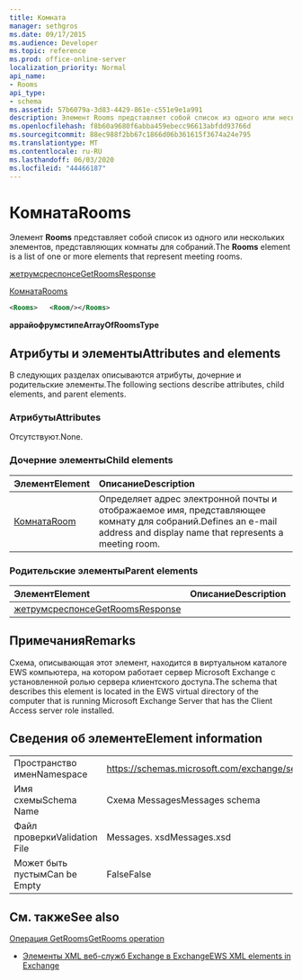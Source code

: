 ```yaml
---
title: Комната
manager: sethgros
ms.date: 09/17/2015
ms.audience: Developer
ms.topic: reference
ms.prod: office-online-server
localization_priority: Normal
api_name:
- Rooms
api_type:
- schema
ms.assetid: 57b6079a-3d83-4429-861e-c551e9e1a991
description: Элемент Rooms представляет собой список из одного или нескольких элементов, представляющих комнаты для собраний.
ms.openlocfilehash: f8b60a9680f6abba459ebecc96613abfdd93766d
ms.sourcegitcommit: 88ec988f2bb67c1866d06b361615f3674a24e795
ms.translationtype: MT
ms.contentlocale: ru-RU
ms.lasthandoff: 06/03/2020
ms.locfileid: "44466187"
---
```

# <a name="rooms"></a><span data-ttu-id="506cb-103">Комната</span><span class="sxs-lookup"><span data-stu-id="506cb-103">Rooms</span></span>

<span data-ttu-id="506cb-104">Элемент **Rooms** представляет собой список из одного или нескольких элементов, представляющих комнаты для собраний.</span><span class="sxs-lookup"><span data-stu-id="506cb-104">The **Rooms** element is a list of one or more elements that represent meeting rooms.</span></span> 
  
[<span data-ttu-id="506cb-105">жетрумсреспонсе</span><span class="sxs-lookup"><span data-stu-id="506cb-105">GetRoomsResponse</span></span>](getroomsresponse.md)
  
[<span data-ttu-id="506cb-106">Комната</span><span class="sxs-lookup"><span data-stu-id="506cb-106">Rooms</span></span>](rooms.md)
  
```xml
<Rooms>   <Room/></Rooms>
```

 <span data-ttu-id="506cb-107">**аррайофрумстипе**</span><span class="sxs-lookup"><span data-stu-id="506cb-107">**ArrayOfRoomsType**</span></span>
## <a name="attributes-and-elements"></a><span data-ttu-id="506cb-108">Атрибуты и элементы</span><span class="sxs-lookup"><span data-stu-id="506cb-108">Attributes and elements</span></span>

<span data-ttu-id="506cb-109">В следующих разделах описываются атрибуты, дочерние и родительские элементы.</span><span class="sxs-lookup"><span data-stu-id="506cb-109">The following sections describe attributes, child elements, and parent elements.</span></span>
  
### <a name="attributes"></a><span data-ttu-id="506cb-110">Атрибуты</span><span class="sxs-lookup"><span data-stu-id="506cb-110">Attributes</span></span>

<span data-ttu-id="506cb-111">Отсутствуют.</span><span class="sxs-lookup"><span data-stu-id="506cb-111">None.</span></span>
  
### <a name="child-elements"></a><span data-ttu-id="506cb-112">Дочерние элементы</span><span class="sxs-lookup"><span data-stu-id="506cb-112">Child elements</span></span>

|<span data-ttu-id="506cb-113">**Элемент**</span><span class="sxs-lookup"><span data-stu-id="506cb-113">**Element**</span></span>|<span data-ttu-id="506cb-114">**Описание**</span><span class="sxs-lookup"><span data-stu-id="506cb-114">**Description**</span></span>|
|:-----|:-----|
|[<span data-ttu-id="506cb-115">Комната</span><span class="sxs-lookup"><span data-stu-id="506cb-115">Room</span></span>](room.md) <br/> |<span data-ttu-id="506cb-116">Определяет адрес электронной почты и отображаемое имя, представляющее комнату для собраний.</span><span class="sxs-lookup"><span data-stu-id="506cb-116">Defines an e-mail address and display name that represents a meeting room.</span></span>  <br/> |
   
### <a name="parent-elements"></a><span data-ttu-id="506cb-117">Родительские элементы</span><span class="sxs-lookup"><span data-stu-id="506cb-117">Parent elements</span></span>

|<span data-ttu-id="506cb-118">**Элемент**</span><span class="sxs-lookup"><span data-stu-id="506cb-118">**Element**</span></span>|<span data-ttu-id="506cb-119">**Описание**</span><span class="sxs-lookup"><span data-stu-id="506cb-119">**Description**</span></span>|
|:-----|:-----|
|[<span data-ttu-id="506cb-120">жетрумсреспонсе</span><span class="sxs-lookup"><span data-stu-id="506cb-120">GetRoomsResponse</span></span>](getroomsresponse.md) <br/> ||
   
## <a name="remarks"></a><span data-ttu-id="506cb-121">Примечания</span><span class="sxs-lookup"><span data-stu-id="506cb-121">Remarks</span></span>

<span data-ttu-id="506cb-122">Схема, описывающая этот элемент, находится в виртуальном каталоге EWS компьютера, на котором работает сервер Microsoft Exchange с установленной ролью сервера клиентского доступа.</span><span class="sxs-lookup"><span data-stu-id="506cb-122">The schema that describes this element is located in the EWS virtual directory of the computer that is running Microsoft Exchange Server that has the Client Access server role installed.</span></span>
  
## <a name="element-information"></a><span data-ttu-id="506cb-123">Сведения об элементе</span><span class="sxs-lookup"><span data-stu-id="506cb-123">Element information</span></span>

|||
|:-----|:-----|
|<span data-ttu-id="506cb-124">Пространство имен</span><span class="sxs-lookup"><span data-stu-id="506cb-124">Namespace</span></span>  <br/> |https://schemas.microsoft.com/exchange/services/2006/messages  <br/> |
|<span data-ttu-id="506cb-125">Имя схемы</span><span class="sxs-lookup"><span data-stu-id="506cb-125">Schema Name</span></span>  <br/> |<span data-ttu-id="506cb-126">Схема Messages</span><span class="sxs-lookup"><span data-stu-id="506cb-126">Messages schema</span></span>  <br/> |
|<span data-ttu-id="506cb-127">Файл проверки</span><span class="sxs-lookup"><span data-stu-id="506cb-127">Validation File</span></span>  <br/> |<span data-ttu-id="506cb-128">Messages. xsd</span><span class="sxs-lookup"><span data-stu-id="506cb-128">Messages.xsd</span></span>  <br/> |
|<span data-ttu-id="506cb-129">Может быть пустым</span><span class="sxs-lookup"><span data-stu-id="506cb-129">Can be Empty</span></span>  <br/> |<span data-ttu-id="506cb-130">False</span><span class="sxs-lookup"><span data-stu-id="506cb-130">False</span></span>  <br/> |
   
## <a name="see-also"></a><span data-ttu-id="506cb-131">См. также</span><span class="sxs-lookup"><span data-stu-id="506cb-131">See also</span></span>



[<span data-ttu-id="506cb-132">Операция GetRooms</span><span class="sxs-lookup"><span data-stu-id="506cb-132">GetRooms operation</span></span>](getrooms-operation.md)


- [<span data-ttu-id="506cb-133">Элементы XML веб-служб Exchange в Exchange</span><span class="sxs-lookup"><span data-stu-id="506cb-133">EWS XML elements in Exchange</span></span>](ews-xml-elements-in-exchange.md)

